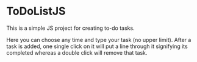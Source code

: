# ToDoListJS

This is a simple JS project for creating to-do tasks.

Here you can choose any time and type your task (no upper limit). After a task is added, one single click on it will put a line through it signifying its completed whereas a double click will remove that task.
